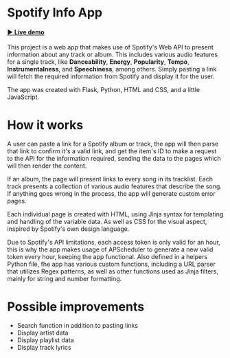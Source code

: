 # Spotify Info App

#### [▶️ Live demo](https://spotify-info-app.herokuapp.com/)

This project is a web app that makes use of Spotify's Web API to present information about any track or album. This includes various audio features for a single track, like **Danceability**, **Energy**, **Popularity**, **Tempo**, **Instrumentalness**, and **Speechiness**, among others. Simply pasting a link will fetch the required information from Spotify and display it for the user.

The app was created with Flask, Python, HTML and CSS, and a little JavaScript.

# How it works

A user can paste a link for a Spotify album or track, the app will then parse that link to confirm it's a valid link, and get the item's ID to make a request to the API for the information required, sending the data to the pages which will then render the content.

If an album, the page will present links to every song in its tracklist. Each track presents a collection of various audio features that describe the song. If anything goes wrong in the process, the app will generate custom error pages.

Each individual page is created with HTML, using Jinja syntax for templating and handling of the variable data. As well as CSS for the visual aspect, inspired by Spotify's own design language.

Due to Spotify's API limitations, each access token is only valid for an hour, this is why the app makes usage of APScheduler to generate a new valid token every hour, keeping the app functional. Also defined in a helpers Python file, fhe app has various custom functions, including a URL parser that utilizes Regex patterns, as well as other functions used as Jinja filters, mainly for string and number formatting.

# Possible improvements

- Search function in addition to pasting links
- Display artist data
- Display playlist data
- Display track lyrics
